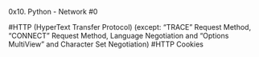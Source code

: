 0x10. Python - Network #0

#HTTP (HyperText Transfer Protocol) (except: “TRACE” Request Method, “CONNECT” Request Method, Language Negotiation and “Options MultiView” and Character Set Negotiation)
#HTTP Cookies
